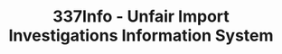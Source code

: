 ---
layout: default
bigquery: https://console.cloud.google.com/bigquery?p=patents-public-data&d=usitc_investigations&page=dataset&project=sheets-management-319211
citation: US International Trade Commission 337Info Unfair Import Investigations Information
  System
contributors: US International Trade Comission
cost: None
description: US International Trade Commission 337Info Unfair Import Investigations
  Information System contains data on investigations done under Section 337. Section
  337 declares the infringement of certain statutory intellectual property rights
  and other forms of unfair competition in import trade to be unlawful practices.
  Most Section 337 investigations involve allegations of patent or registered trademark
  infringement.
documentation: FAQ and tutorial available on the site
last_edit: Mon, 04 Apr 2022 19:10:40 GMT
location: https://pubapps2.usitc.gov/337external/
maintained_by: US International Trade Comission
schema_fields: '[''teoIdDueDate'', ''copyrightNumbers'', ''finalIdOnViolationIssue'',
  ''ouiiParticipation'', ''investigationTermDate'', ''currentActiveALJ'', ''targetDate'',
  ''id'', ''dateOfPublicationFrNotice'', ''endDateMarkmanHearing'', ''aljAssigned'',
  ''lastUpdated'', ''teoIdIssueDate'', ''title'', ''investigationType'', ''markmanHearing'',
  ''actualStartDateEvidHear'', ''complainant'', ''ouiiAttorney'', ''respondent'',
  ''internalRemand'', ''issueDateOtherNonFinal'', ''publication_number'', ''dateCreated'',
  ''investigationNo'', ''teoProceedingInvolved'', ''scheduledEndDateEvidHear'', ''patentNumbers'',
  ''dateComplaintFiled'', ''currentStatus'', ''cafcAppeals'', ''htsNumbers'', ''invUnfairAct'',
  ''finalDetViolation'', ''finalIdOnViolationDue'', ''teoReliefGranted'', ''docketNo'',
  ''gcAttorney'', ''reportingRequirements'', ''finalDetNoViolation'', ''startDateMarkmanHearing'',
  ''patentNumber'', ''trademarkNumbers'', ''actualEndDateEvidHear'', ''scheduledStartDateEvidHear'']'
shortname: unfair_import_investigations
tags:
- import
- legal
- trade
timeframe: 2008-2021 (prior to 2008 downloadable as a JSON file)
title: 337Info - Unfair Import Investigations Information System
uuid: 2721f5ec-e599-4890-9265-9706719fc71e
---